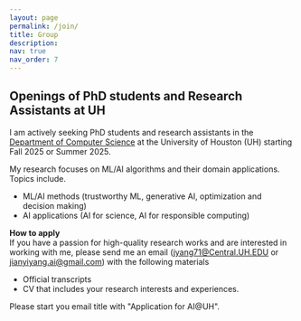 ```yaml
---
layout: page
permalink: /join/
title: Group
description: 
nav: true
nav_order: 7
---
```


## Openings of PhD students and Research Assistants at UH

I am actively seeking PhD students and research assistants in the [Department of Computer Science](https://uh.edu/nsm/computer-science/) at the University of Houston (UH) starting Fall 2025 or Summer 2025.

My research focuses on ML/AI algorithms and their domain applications. Topics include.
+ ML/AI methods (trustworthy ML, generative AI, optimization and decision making)
+ AI applications (AI for science, AI for responsible computing)


**How to apply**\
If you have a passion for high-quality research works and are interested in working with me, please send me an email (jyang71@Central.UH.EDU or jianyiyang.ai@gmail.com) with the following materials
+ Official transcripts
+ CV that includes your research interests and experiences.
  
Please start you email title with "Application for AI@UH".


